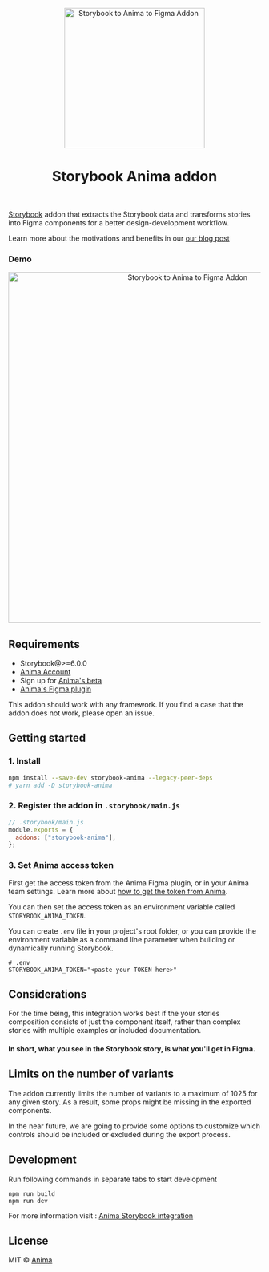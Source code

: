 <div align="center">
  <br/>
  <img src="https://user-images.githubusercontent.com/1323193/153215858-dc6b4ac3-411a-4cf0-8e56-b4460ee339d7.svg" width="280" alt="Storybook to Anima to Figma Addon"/>
  <br/>
  
  <h1>Storybook Anima addon</h1>

  <br/>
</div>

[Storybook](https://github.com/storybooks/storybook) addon that extracts the Storybook data and transforms stories into Figma components for a better design-development workflow.

Learn more about the motivations and benefits in our [our blog post](https://blog.animaapp.com/design-with-your-live-code-components-7f61e99b9bf0)

### Demo

  <div align="center">
  <img src="https://user-images.githubusercontent.com/1323193/155579455-2b9919de-41e7-4e6d-b067-12993833a172.gif" width="700px" alt="Storybook to Anima to Figma Addon"/>
  </div>

## Requirements

- Storybook@>=6.0.0
- [Anima Account](https://www.animaapp.com/figma)
- Sign up for [Anima's beta](https://form.typeform.com/to/eNOueDoh)
- [Anima's Figma plugin](https://www.figma.com/community/plugin/857346721138427857/Export-to-React%2C-HTML-%26-Vue-code-with-Anima)

This addon should work with any framework. If you find a case that the addon does not work, please open an issue.

## Getting started

### 1. Install

```sh
npm install --save-dev storybook-anima --legacy-peer-deps
# yarn add -D storybook-anima
```

### 2. Register the addon in `.storybook/main.js`

```js
// .storybook/main.js
module.exports = {
  addons: ["storybook-anima"],
};
```

### 3. Set Anima access token

First get the access token from the Anima Figma plugin, or in your Anima team settings. Learn more about [how to get the token from Anima](https://www.loom.com/share/9f93c49c33824773afdb0fc4658c69e0?utm_source=github).

You can then set the access token as an environment variable called `STORYBOOK_ANIMA_TOKEN`.

You can create `.env` file in your project's root folder, or you can provide the environment variable as a command line parameter when building or dynamically running Storybook.

```shell
# .env
STORYBOOK_ANIMA_TOKEN="<paste your TOKEN here>"
```

## Considerations

For the time being, this integration works best if the your stories composition consists of just the component itself, rather than complex stories with multiple examples or included documentation.

#### In short, what you see in the Storybook story, is what you'll get in Figma.

## Limits on the number of variants

The addon currently limits the number of variants to a maximum of 1025 for any given story.
As a result, some props might be missing in the exported
components.

In the near future, we are going to provide some options to
customize which controls should be included or excluded during
the export process.

## Development

Run following commands in separate tabs to start development

```shell
npm run build
npm run dev
```

For more information visit : [Anima Storybook integration](https://blog.animaapp.com/design-with-your-live-code-components-7f61e99b9bf0)

## License

MIT © [Anima](https://www.animaapp.com)
